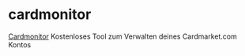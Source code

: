 # cardmonitor

[Cardmonitor](https://www.cardmonitor.de)
Kostenloses Tool zum Verwalten deines Cardmarket.com Kontos
